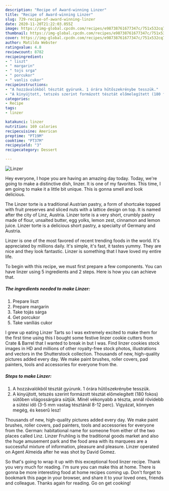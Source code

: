```yaml
---
description: "Recipe of Award-winning Linzer"
title: "Recipe of Award-winning Linzer"
slug: 729-recipe-of-award-winning-linzer
date: 2020-11-20T21:22:03.055Z
image: https://img-global.cpcdn.com/recipes/e98738761677347c/751x532cq70/linzer-recept-foto.jpg
thumbnail: https://img-global.cpcdn.com/recipes/e98738761677347c/751x532cq70/linzer-recept-foto.jpg
cover: https://img-global.cpcdn.com/recipes/e98738761677347c/751x532cq70/linzer-recept-foto.jpg
author: Matilda Webster
ratingvalue: 4.8
reviewcount: 8782
recipeingredient:
- " liszt"
- " margarin"
- " tojs srga"
- " porcukor"
- " vanlis cukor"
recipeinstructions:
- "A hozzávalókból tésztát gyúrunk. 1 órára hűtőszekrénybe tesszük."
- "A kinyújtott, tetszés szerint formázott tésztát előmelegített (180 fokos) sütőben világossárgára sütjük. Minél vékonyabb a tészta, annál rövidebb a sütési idő (3-5 mm vastag tésztánál 8-12 perc). Vigyázat, könnyen megég, és keserű lesz!"
categories:
- Recipe
tags:
- linzer

katakunci: linzer 
nutrition: 169 calories
recipecuisine: American
preptime: "PT19M"
cooktime: "PT37M"
recipeyield: "3"
recipecategory: Dessert

---
```



![Linzer](https://img-global.cpcdn.com/recipes/e98738761677347c/751x532cq70/linzer-recept-foto.jpg)

Hey everyone, I hope you are having an amazing day today. Today, we're going to make a distinctive dish, linzer. It is one of my favorites. This time, I am going to make it a little bit unique. This is gonna smell and look delicious.

The Linzer torte is a traditional Austrian pastry, a form of shortcake topped with fruit preserves and sliced nuts with a lattice design on top. It is named after the city of Linz, Austria. Linzer torte is a very short, crumbly pastry made of flour, unsalted butter, egg yolks, lemon zest, cinnamon and lemon juice. Linzer torte is a delicious short pastry, a specialty of Germany and Austria.

Linzer is one of the most favored of recent trending foods in the world. It's appreciated by millions daily. It's simple, it's fast, it tastes yummy. They are nice and they look fantastic. Linzer is something that I have loved my entire life.


To begin with this recipe, we must first prepare a few components. You can have linzer using 5 ingredients and 2 steps. Here is how you can achieve that.

<!--inarticleads1-->

##### The ingredients needed to make Linzer:

1. Prepare  liszt
1. Prepare  margarin
1. Take  tojás sárga
1. Get  porcukor
1. Take  vaníliás cukor


I grew up eating Linzer Tarts so I was extremely excited to make them for the first time using this I bought some festive linzer cookie cutters from Crate &amp; Barrel that I wanted to break in but I was. Find linzer cookies stock images in HD and millions of other royalty-free stock photos, illustrations and vectors in the Shutterstock collection. Thousands of new, high-quality pictures added every day. We make paint brushes, roller covers, pad painters, tools and accessories for everyone from the. 

<!--inarticleads2-->

##### Steps to make Linzer:

1. A hozzávalókból tésztát gyúrunk. 1 órára hűtőszekrénybe tesszük.
1. A kinyújtott, tetszés szerint formázott tésztát előmelegített (180 fokos) sütőben világossárgára sütjük. Minél vékonyabb a tészta, annál rövidebb a sütési idő (3-5 mm vastag tésztánál 8-12 perc). Vigyázat, könnyen megég, és keserű lesz!


Thousands of new, high-quality pictures added every day. We make paint brushes, roller covers, pad painters, tools and accessories for everyone from the. German: habitational name for someone from either of the two places called Linz. Linzer Fruhling is the traditional goods market and also the huge amusement park and the food area with its marquees are a successful mixture of information, pleasure and pleasure. Linzer operated on Agent Almeida after he was shot by David Gomez. 

So that's going to wrap it up with this exceptional food linzer recipe. Thank you very much for reading. I'm sure you can make this at home. There is gonna be more interesting food at home recipes coming up. Don't forget to bookmark this page in your browser, and share it to your loved ones, friends and colleague. Thanks again for reading. Go on get cooking!
